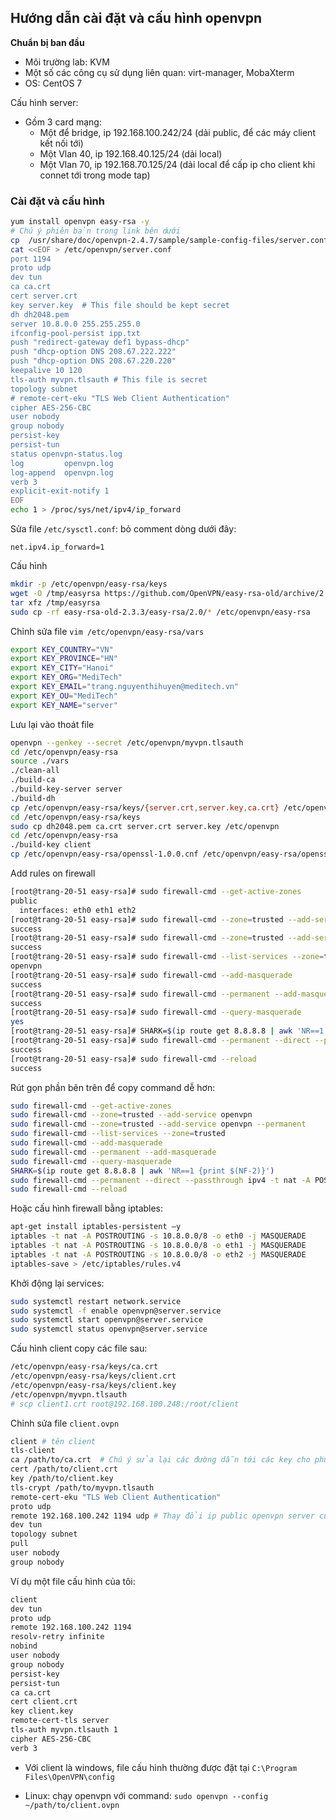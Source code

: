 ## Hướng dẫn cài đặt và cấu hình openvpn 

**Chuẩn bị ban đầu**

* Môi trường lab: KVM 
* Một số các công cụ sử dụng liên quan: virt-manager, MobaXterm
* OS: CentOS 7

Cấu hình server:

* Gồm 3 card mạng: 
	* Một để bridge, ip 192.168.100.242/24 (dải public, để các máy client kết nối tới)
	* Một Vlan 40, ip 192.168.40.125/24 (dải local)
	* Một Vlan 70, ip 192.168.70.125/24 (dải local để cấp ip cho client khi connet tới trong mode tap)

### Cài đặt và cấu hình


```sh
yum install openvpn easy-rsa -y
# Chú ý phiên bản trong link bên dưới
cp  /usr/share/doc/openvpn-2.4.7/sample/sample-config-files/server.conf /etc/openvpn/server.conf
cat <<EOF > /etc/openvpn/server.conf
port 1194
proto udp
dev tun
ca ca.crt
cert server.crt
key server.key  # This file should be kept secret
dh dh2048.pem
server 10.8.0.0 255.255.255.0
ifconfig-pool-persist ipp.txt
push "redirect-gateway def1 bypass-dhcp"
push "dhcp-option DNS 208.67.222.222"
push "dhcp-option DNS 208.67.220.220"
keepalive 10 120
tls-auth myvpn.tlsauth # This file is secret
topology subnet
# remote-cert-eku "TLS Web Client Authentication"
cipher AES-256-CBC
user nobody
group nobody
persist-key
persist-tun
status openvpn-status.log
log         openvpn.log
log-append  openvpn.log
verb 3
explicit-exit-notify 1
EOF
echo 1 > /proc/sys/net/ipv4/ip_forward
```

Sửa file `/etc/sysctl.conf`: bỏ comment dòng dưới đây:

	net.ipv4.ip_forward=1

Cấu hình

```sh
mkdir -p /etc/openvpn/easy-rsa/keys
wget -O /tmp/easyrsa https://github.com/OpenVPN/easy-rsa-old/archive/2.3.3.tar.gz
tar xfz /tmp/easyrsa
sudo cp -rf easy-rsa-old-2.3.3/easy-rsa/2.0/* /etc/openvpn/easy-rsa
```

Chỉnh sửa file `vim /etc/openvpn/easy-rsa/vars`

```sh
export KEY_COUNTRY="VN"
export KEY_PROVINCE="HN"
export KEY_CITY="Hanoi"
export KEY_ORG="MediTech"
export KEY_EMAIL="trang.nguyenthihuyen@meditech.vn"
export KEY_OU="MediTech"
export KEY_NAME="server"
```

Lưu lại vào thoát file

```sh
openvpn --genkey --secret /etc/openvpn/myvpn.tlsauth
cd /etc/openvpn/easy-rsa
source ./vars
./clean-all
./build-ca
./build-key-server server
./build-dh
cp /etc/openvpn/easy-rsa/keys/{server.crt,server.key,ca.crt} /etc/openvpn
cd /etc/openvpn/easy-rsa/keys
sudo cp dh2048.pem ca.crt server.crt server.key /etc/openvpn
cd /etc/openvpn/easy-rsa
./build-key client
cp /etc/openvpn/easy-rsa/openssl-1.0.0.cnf /etc/openvpn/easy-rsa/openssl.cnf
```
Add rules on firewall

```sh
[root@trang-20-51 easy-rsa]# sudo firewall-cmd --get-active-zones
public
  interfaces: eth0 eth1 eth2
[root@trang-20-51 easy-rsa]# sudo firewall-cmd --zone=trusted --add-service openvpn
success
[root@trang-20-51 easy-rsa]# sudo firewall-cmd --zone=trusted --add-service openvpn --permanent
success
[root@trang-20-51 easy-rsa]# sudo firewall-cmd --list-services --zone=trusted
openvpn
[root@trang-20-51 easy-rsa]# sudo firewall-cmd --add-masquerade
success
[root@trang-20-51 easy-rsa]# sudo firewall-cmd --permanent --add-masquerade
success
[root@trang-20-51 easy-rsa]# sudo firewall-cmd --query-masquerade
yes
[root@trang-20-51 easy-rsa]# SHARK=$(ip route get 8.8.8.8 | awk 'NR==1 {print $(NF-2)}')
[root@trang-20-51 easy-rsa]# sudo firewall-cmd --permanent --direct --passthrough ipv4 -t nat -A POSTROUTING -s 10.8.0.0/24 -o $SHARK -j MASQUERADE
success
[root@trang-20-51 easy-rsa]# sudo firewall-cmd --reload
success
```

Rút gọn phần bên trên để copy command dễ hơn:

```sh
sudo firewall-cmd --get-active-zones
sudo firewall-cmd --zone=trusted --add-service openvpn
sudo firewall-cmd --zone=trusted --add-service openvpn --permanent
sudo firewall-cmd --list-services --zone=trusted
sudo firewall-cmd --add-masquerade
sudo firewall-cmd --permanent --add-masquerade
sudo firewall-cmd --query-masquerade
SHARK=$(ip route get 8.8.8.8 | awk 'NR==1 {print $(NF-2)}')
sudo firewall-cmd --permanent --direct --passthrough ipv4 -t nat -A POSTROUTING -s 10.8.0.0/24 -o $SHARK -j MASQUERADE
sudo firewall-cmd --reload
```

Hoặc cấu hình firewall bằng iptables:

```sh
apt-get install iptables-persistent –y
iptables -t nat -A POSTROUTING -s 10.8.0.0/8 -o eth0 -j MASQUERADE
iptables -t nat -A POSTROUTING -s 10.8.0.0/8 -o eth1 -j MASQUERADE
iptables -t nat -A POSTROUTING -s 10.8.0.0/8 -o eth2 -j MASQUERADE
iptables-save > /etc/iptables/rules.v4
```

Khởi động lại services:

```sh
sudo systemctl restart network.service
sudo systemctl -f enable openvpn@server.service
sudo systemctl start openvpn@server.service
sudo systemctl status openvpn@server.service
```

Cấu hình client copy các file sau:

```sh
/etc/openvpn/easy-rsa/keys/ca.crt
/etc/openvpn/easy-rsa/keys/client.crt
/etc/openvpn/easy-rsa/keys/client.key
/etc/openvpn/myvpn.tlsauth
# scp client1.crt root@192.168.100.248:/root/client
```

Chỉnh sửa file `client.ovpn`

```sh
client # tên client
tls-client
ca /path/to/ca.crt  # Chú ý sửa lại các đường dẫn tới các key cho phù hợp
cert /path/to/client.crt
key /path/to/client.key
tls-crypt /path/to/myvpn.tlsauth
remote-cert-eku "TLS Web Client Authentication"
proto udp
remote 192.168.100.242 1194 udp # Thay đổi ip public openvpn server của bạn
dev tun
topology subnet
pull
user nobody
group nobody
```

Ví dụ một file cấu hình của tôi:

```sh
client
dev tun
proto udp
remote 192.168.100.242 1194
resolv-retry infinite
nobind
user nobody
group nobody
persist-key
persist-tun
ca ca.crt
cert client.crt
key client.key
remote-cert-tls server
tls-auth myvpn.tlsauth 1
cipher AES-256-CBC
verb 3
```

* Với client là windows, file cấu hình thường được đặt tại `C:\Program Files\OpenVPN\config`

* Linux: chạy openvpn với command: `sudo openvpn --config ~/path/to/client.ovpn`

